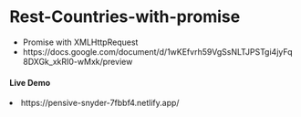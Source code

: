 # Rest-Countries-with-promise<br>
<ul><li>Promise with XMLHttpRequest</li>
<li>https://docs.google.com/document/d/1wKEfvrh59VgSsNLTJPSTgi4jyFq8DXGk_xkRI0-wMxk/preview</li></ul>
<h4>Live Demo</h4>
<li>https://pensive-snyder-7fbbf4.netlify.app/</li>

